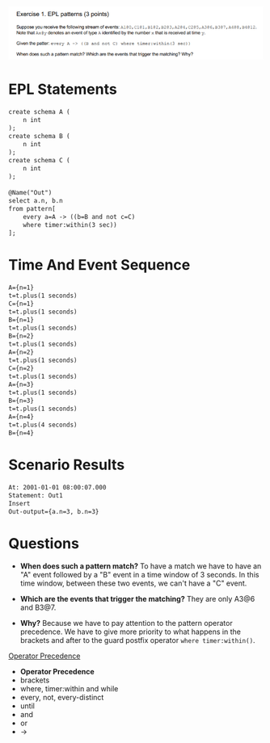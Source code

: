 ![ExerciseText_N1](ExerciseText_N1.png)
# EPL Statements

```
create schema A (
	n int
);
create schema B (
	n int
);
create schema C (
	n int
);

@Name("Out")
select a.n, b.n
from pattern[
	every a=A -> ((b=B and not c=C) 
	where timer:within(3 sec))
];
```

# Time And Event Sequence

```
A={n=1}
t=t.plus(1 seconds)
C={n=1}
t=t.plus(1 seconds)
B={n=1}
t=t.plus(1 seconds)
B={n=2}
t=t.plus(1 seconds)
A={n=2}
t=t.plus(1 seconds)
C={n=2}
t=t.plus(1 seconds)
A={n=3}
t=t.plus(1 seconds)
B={n=3}
t=t.plus(1 seconds)
A={n=4}
t=t.plus(4 seconds)
B={n=4}
```

# Scenario Results

```
At: 2001-01-01 08:00:07.000
Statement: Out1
Insert
Out-output={a.n=3, b.n=3}
```

# Questions

- **When does such a pattern match?**
To have a match we have to have an "A" event followed by a "B" event in a time window of 3 seconds.
In this time window, between these two events, we can't have a "C" event.

- **Which are the events that trigger the matching?**
They are only A3@6 and B3@7.

- **Why?**
Because we have to pay attention to the pattern operator precedence. 
We have to give more priority to what happens in the brackets and after to the guard postfix operator `where timer:within()`.

[Operator Precedence](http://esper.espertech.com/release-5.4.0/esper-reference/html/event_patterns.html#pattern-op-precedence)

- **Operator Precedence**
 - brackets
 - where, timer:within and while 
 - every, not, every-distinct
 - until
 - and
 - or
 - ->
